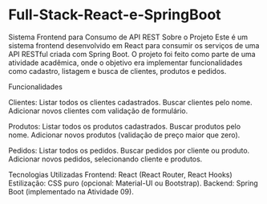# Full-Stack-React-e-SpringBoot
Sistema Frontend para Consumo de API REST
Sobre o Projeto
Este é um sistema frontend desenvolvido em React para consumir os serviços de uma API RESTful criada com Spring Boot. O projeto foi feito como parte de uma atividade acadêmica, onde o objetivo era implementar funcionalidades como cadastro, listagem e busca de clientes, produtos e pedidos.

Funcionalidades

Clientes:
Listar todos os clientes cadastrados.
Buscar clientes pelo nome.
Adicionar novos clientes com validação de formulário.

Produtos:
Listar todos os produtos cadastrados.
Buscar produtos pelo nome.
Adicionar novos produtos (validação de preço maior que zero).

Pedidos:
Listar todos os pedidos.
Buscar pedidos por cliente ou produto.
Adicionar novos pedidos, selecionando cliente e produtos.

Tecnologias Utilizadas
Frontend: React (React Router, React Hooks)
Estilização: CSS puro (opcional: Material-UI ou Bootstrap).
Backend: Spring Boot (implementado na Atividade 09).
